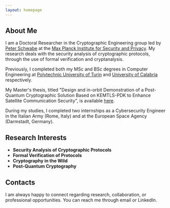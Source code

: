 ```yaml
---
layout: homepage
---
```


## About Me

I am a Doctoral Researcher in the Cryptographic Engineering group led by [Peter Schwabe](https://cryptojedi.org/peter/index.shtml) at the [Max Planck Institute for Security and Privacy](https://www.mpi-sp.org/). My research deals with the security analysis of cryptographic protocols, through the use of formal verification and cryptanalysis.

Previously, I completed both my MSc and BSc degrees in Computer Engineering at [Polytechnic University of Turin](https://www.polito.it/en) and [University of Calabria](https://www.unical.it/?lang=en) respectively. 

My Master's thesis, titled "Design and in-orbit Demonstration of a Post-Quantum Cryptographic Solution Based on KEMTLS-PDK to Enhance Satellite Communication Security", is available [here](assets/dissertation.pdf).

During my studies, I completed two internships as a Cybersecurity Engineer in the Italian Army (Rome, Italy) and at the European Space Agency (Darmstadt, Germany).


## Research Interests
- **Security Analysis of Cryptographic Protocols**
- **Formal Verification of Protocols**
- **Cryptography in the Wild**
- **Post-Quantum Cryptography**


## Contacts
I am always happy to connect regarding research, collaboration, or professional opportunities. You can reach me through email or LinkedIn. 
